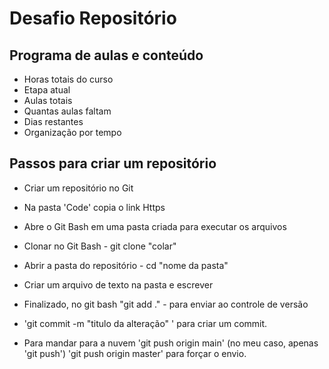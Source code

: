 #  Desafio Repositório

## Programa de aulas e conteúdo

- Horas totais do curso
- Etapa atual
- Aulas totais
- Quantas aulas faltam
- Dias restantes 
- Organização por tempo 

## Passos para criar um repositório

- Criar um repositório no Git

- Na pasta 'Code' copia o link Https

- Abre o Git Bash em uma pasta criada para executar os arquivos

- Clonar no Git Bash - git clone "colar"

- Abrir a pasta do repositório - cd "nome da pasta"

- Criar um arquivo de texto na pasta e escrever

- Finalizado, no git bash "git add ." - para enviar ao controle de versão

- 'git commit -m "titulo da alteração" ' para criar um commit.

- Para mandar para a nuvem 'git push origin main' (no meu caso, apenas 'git push') 'git push origin master' para forçar o envio.

  

